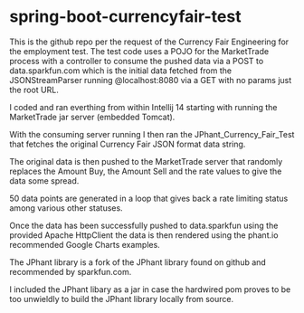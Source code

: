 # spring-boot-currencyfair-test
This is the github repo per the request of the Currency Fair Engineering for the employment test.
The test code uses a POJO for the MarketTrade process with a controller to consume the pushed data via a POST to
data.sparkfun.com which is the initial data fetched from the JSONStreamParser running @localhost:8080 via a 
GET with no params just the root URL.

I coded and ran everthing from within Intellij 14 starting with running the MarketTrade jar server (embedded Tomcat).

With the consuming server running I then ran the JPhant_Currency_Fair_Test that fetches the original Currency Fair
JSON format data string. 

The original data is then pushed to the MarketTrade server that randomly replaces the Amount Buy, the Amount Sell 
and the rate values to give the data some spread. 

50 data points are generated in a loop that gives back a rate limiting status among various other statuses. 

Once the data has been successfully pushed to data.sparkfun using the provided Apache HttpClient the data is 
then rendered using the phant.io recommended  Google Charts examples. 

The JPhant library is a fork of the JPhant library found on github and recommended by sparkfun.com. 

I included the JPhant libary as a jar in case the hardwired pom proves to be too unwieldly to build 
the JPhant library locally from source.

